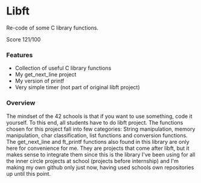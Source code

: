 # Libft

Re-code of some C library functions.

Score 121/100

### Features
- Collection of useful C library functions
- My get_next_line project
- My version of printf
- Very simple timer (not part of original libft project)

### Overview

The mindset of the 42 schools is that if you want to use something, code it yourself. To this end, all students have to do libft project. The functions chosen for this project fall into few categories: String manipulation, memory manipulation, char classification, list functions and conversion functions. The get_next_line and ft_printf functions also found in this library are only here for convenience for me. They are projects that come after libft, but it makes sense to integrate them since this is the library I've been using for all the inner circle projects at school (projects before internship) and I'm making my own github only just now, having used schools own repositories up until this point.
